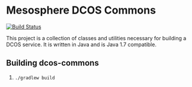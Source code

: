 Mesosphere DCOS Commons
======================

[![Build Status](http://jenkins.mesosphere.com/service/jenkins/buildStatus/icon?job=infinity-dcos-commons)](http://jenkins.mesosphere.com/service/jenkins/job/infinity-dcos-commons/)

This project is a collection of classes and utilities necessary for building a DCOS service.  It is written in Java and
is Java 1.7 compatible. 

Building dcos-commons
--------------------------

1. `./gradlew build`

